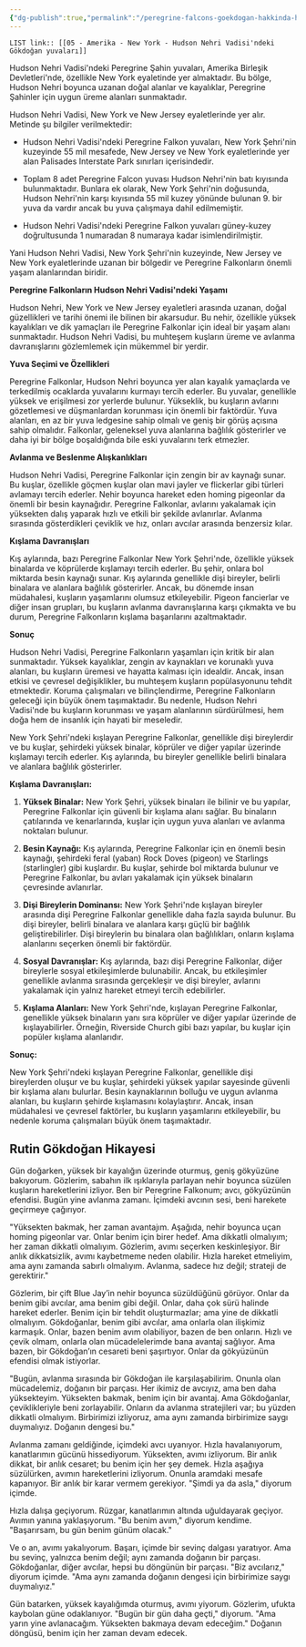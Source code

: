 ```yaml
---
{"dg-publish":true,"permalink":"/peregrine-falcons-goekdogan-hakkinda-hersey/goekdogan-sss/05-amerika-new-york-hudson-nehri-vadisi-ndeki-goekdogan-yuvalari/"}
---
```


`LIST link:: [[05 - Amerika - New York - Hudson Nehri Vadisi'ndeki Gökdoğan yuvaları]] `

Hudson Nehri Vadisi'ndeki Peregrine Şahin yuvaları, Amerika Birleşik Devletleri'nde, özellikle New York eyaletinde yer almaktadır. Bu bölge, Hudson Nehri boyunca uzanan doğal alanlar ve kayalıklar, Peregrine Şahinler için uygun üreme alanları sunmaktadır.

Hudson Nehri Vadisi, New York ve New Jersey eyaletlerinde yer alır. Metinde şu bilgiler verilmektedir:

- Hudson Nehri Vadisi'ndeki Peregrine Falkon yuvaları, New York Şehri'nin kuzeyinde 55 mil mesafede, New Jersey ve New York eyaletlerinde yer alan Palisades Interstate Park sınırları içerisindedir. 

- Toplam 8 adet Peregrine Falcon yuvası Hudson Nehri'nin batı kıyısında bulunmaktadır. Bunlara ek olarak, New York Şehri'nin doğusunda, Hudson Nehri'nin karşı kıyısında 55 mil kuzey yönünde bulunan 9. bir yuva da vardır ancak bu yuva çalışmaya dahil edilmemiştir.

- Hudson Nehri Vadisi'ndeki Peregrine Falkon yuvaları güney-kuzey doğrultusunda 1 numaradan 8 numaraya kadar isimlendirilmiştir.

Yani Hudson Nehri Vadisi, New York Şehri'nin kuzeyinde, New Jersey ve New York eyaletlerinde uzanan bir bölgedir ve Peregrine Falkonların önemli yaşam alanlarından biridir.

**Peregrine Falkonların Hudson Nehri Vadisi'ndeki Yaşamı**

Hudson Nehri, New York ve New Jersey eyaletleri arasında uzanan, doğal güzellikleri ve tarihi önemi ile bilinen bir akarsudur. Bu nehir, özellikle yüksek kayalıkları ve dik yamaçları ile Peregrine Falkonlar için ideal bir yaşam alanı sunmaktadır. Hudson Nehri Vadisi, bu muhteşem kuşların üreme ve avlanma davranışlarını gözlemlemek için mükemmel bir yerdir.

**Yuva Seçimi ve Özellikleri**

Peregrine Falkonlar, Hudson Nehri boyunca yer alan kayalık yamaçlarda ve terkedilmiş ocaklarda yuvalarını kurmayı tercih ederler. Bu yuvalar, genellikle yüksek ve erişilmesi zor yerlerde bulunur. Yükseklik, bu kuşların avlarını gözetlemesi ve düşmanlardan korunması için önemli bir faktördür. Yuva alanları, en az bir yuva ledgesine sahip olmalı ve geniş bir görüş açısına sahip olmalıdır. Falkonlar, geleneksel yuva alanlarına bağlılık gösterirler ve daha iyi bir bölge boşaldığında bile eski yuvalarını terk etmezler.

**Avlanma ve Beslenme Alışkanlıkları**

Hudson Nehri Vadisi, Peregrine Falkonlar için zengin bir av kaynağı sunar. Bu kuşlar, özellikle göçmen kuşlar olan mavi jayler ve flickerlar gibi türleri avlamayı tercih ederler. Nehir boyunca hareket eden homing pigeonlar da önemli bir besin kaynağıdır. Peregrine Falkonlar, avlarını yakalamak için yüksekten dalış yaparak hızlı ve etkili bir şekilde avlanırlar. Avlanma sırasında gösterdikleri çeviklik ve hız, onları avcılar arasında benzersiz kılar.

**Kışlama Davranışları**

Kış aylarında, bazı Peregrine Falkonlar New York Şehri'nde, özellikle yüksek binalarda ve köprülerde kışlamayı tercih ederler. Bu şehir, onlara bol miktarda besin kaynağı sunar. Kış aylarında genellikle dişi bireyler, belirli binalara ve alanlara bağlılık gösterirler. Ancak, bu dönemde insan müdahalesi, kuşların yaşamlarını olumsuz etkileyebilir. Pigeon fancierlar ve diğer insan grupları, bu kuşların avlanma davranışlarına karşı çıkmakta ve bu durum, Peregrine Falkonların kışlama başarılarını azaltmaktadır.

**Sonuç**

Hudson Nehri Vadisi, Peregrine Falkonların yaşamları için kritik bir alan sunmaktadır. Yüksek kayalıklar, zengin av kaynakları ve korunaklı yuva alanları, bu kuşların üremesi ve hayatta kalması için idealdir. Ancak, insan etkisi ve çevresel değişiklikler, bu muhteşem kuşların popülasyonunu tehdit etmektedir. Koruma çalışmaları ve bilinçlendirme, Peregrine Falkonların geleceği için büyük önem taşımaktadır. Bu nedenle, Hudson Nehri Vadisi'nde bu kuşların korunması ve yaşam alanlarının sürdürülmesi, hem doğa hem de insanlık için hayati bir meseledir.

New York Şehri'ndeki kışlayan Peregrine Falkonlar, genellikle dişi bireylerdir ve bu kuşlar, şehirdeki yüksek binalar, köprüler ve diğer yapılar üzerinde kışlamayı tercih ederler. Kış aylarında, bu bireyler genellikle belirli binalara ve alanlara bağlılık gösterirler. 

**Kışlama Davranışları:**

1. **Yüksek Binalar:** New York Şehri, yüksek binaları ile bilinir ve bu yapılar, Peregrine Falkonlar için güvenli bir kışlama alanı sağlar. Bu binaların çatılarında ve kenarlarında, kuşlar için uygun yuva alanları ve avlanma noktaları bulunur.

2. **Besin Kaynağı:** Kış aylarında, Peregrine Falkonlar için en önemli besin kaynağı, şehirdeki feral (yaban) Rock Doves (pigeon) ve Starlings (starlingler) gibi kuşlardır. Bu kuşlar, şehirde bol miktarda bulunur ve Peregrine Falkonlar, bu avları yakalamak için yüksek binaların çevresinde avlanırlar.

3. **Dişi Bireylerin Dominansı:** New York Şehri'nde kışlayan bireyler arasında dişi Peregrine Falkonlar genellikle daha fazla sayıda bulunur. Bu dişi bireyler, belirli binalara ve alanlara karşı güçlü bir bağlılık geliştirebilirler. Dişi bireylerin bu binalara olan bağlılıkları, onların kışlama alanlarını seçerken önemli bir faktördür.

4. **Sosyal Davranışlar:** Kış aylarında, bazı dişi Peregrine Falkonlar, diğer bireylerle sosyal etkileşimlerde bulunabilir. Ancak, bu etkileşimler genellikle avlanma sırasında gerçekleşir ve dişi bireyler, avlarını yakalamak için yalnız hareket etmeyi tercih edebilirler.

5. **Kışlama Alanları:** New York Şehri'nde, kışlayan Peregrine Falkonlar, genellikle yüksek binaların yanı sıra köprüler ve diğer yapılar üzerinde de kışlayabilirler. Örneğin, Riverside Church gibi bazı yapılar, bu kuşlar için popüler kışlama alanlarıdır.

**Sonuç:**

New York Şehri'ndeki kışlayan Peregrine Falkonlar, genellikle dişi bireylerden oluşur ve bu kuşlar, şehirdeki yüksek yapılar sayesinde güvenli bir kışlama alanı bulurlar. Besin kaynaklarının bolluğu ve uygun avlanma alanları, bu kuşların şehirde kışlamasını kolaylaştırır. Ancak, insan müdahalesi ve çevresel faktörler, bu kuşların yaşamlarını etkileyebilir, bu nedenle koruma çalışmaları büyük önem taşımaktadır.

## Rutin Gökdoğan Hikayesi

Gün doğarken, yüksek bir kayalığın üzerinde oturmuş, geniş gökyüzüne bakıyorum. Gözlerim, sabahın ilk ışıklarıyla parlayan nehir boyunca süzülen kuşların hareketlerini izliyor. Ben bir Peregrine Falkonum; avcı, gökyüzünün efendisi. Bugün yine avlanma zamanı. İçimdeki avcının sesi, beni harekete geçirmeye çağırıyor. 

"Yüksekten bakmak, her zaman avantajım. Aşağıda, nehir boyunca uçan homing pigeonlar var. Onlar benim için birer hedef. Ama dikkatli olmalıyım; her zaman dikkatli olmalıyım. Gözlerim, avımı seçerken keskinleşiyor. Bir anlık dikkatsizlik, avımı kaybetmeme neden olabilir. Hızla hareket etmeliyim, ama aynı zamanda sabırlı olmalıyım. Avlanma, sadece hız değil; strateji de gerektirir."

Gözlerim, bir çift Blue Jay’in nehir boyunca süzüldüğünü görüyor. Onlar da benim gibi avcılar, ama benim gibi değil. Onlar, daha çok sürü halinde hareket ederler. Benim için bir tehdit oluşturmazlar; ama yine de dikkatli olmalıyım. Gökdoğanlar, benim gibi avcılar, ama onlarla olan ilişkimiz karmaşık. Onlar, bazen benim avım olabiliyor, bazen de ben onların. Hızlı ve çevik olmam, onlarla olan mücadelelerimde bana avantaj sağlıyor. Ama bazen, bir Gökdoğan’ın cesareti beni şaşırtıyor. Onlar da gökyüzünün efendisi olmak istiyorlar.

"Bugün, avlanma sırasında bir Gökdoğan ile karşılaşabilirim. Onunla olan mücadelemiz, doğanın bir parçası. Her ikimiz de avcıyız, ama ben daha yüksekteyim. Yüksekten bakmak, benim için bir avantaj. Ama Gökdoğanlar, çeviklikleriyle beni zorlayabilir. Onların da avlanma stratejileri var; bu yüzden dikkatli olmalıyım. Birbirimizi izliyoruz, ama aynı zamanda birbirimize saygı duymalıyız. Doğanın dengesi bu."

Avlanma zamanı geldiğinde, içimdeki avcı uyanıyor. Hızla havalanıyorum, kanatlarımın gücünü hissediyorum. Yüksekten, avımı izliyorum. Bir anlık dikkat, bir anlık cesaret; bu benim için her şey demek. Hızla aşağıya süzülürken, avımın hareketlerini izliyorum. Onunla aramdaki mesafe kapanıyor. Bir anlık bir karar vermem gerekiyor. "Şimdi ya da asla," diyorum içimde. 

Hızla dalışa geçiyorum. Rüzgar, kanatlarımın altında uğuldayarak geçiyor. Avımın yanına yaklaşıyorum. "Bu benim avım," diyorum kendime. "Başarırsam, bu gün benim günüm olacak." 

Ve o an, avımı yakalıyorum. Başarı, içimde bir sevinç dalgası yaratıyor. Ama bu sevinç, yalnızca benim değil; aynı zamanda doğanın bir parçası. Gökdoğanlar, diğer avcılar, hepsi bu döngünün bir parçası. "Biz avcılarız," diyorum içimde. "Ama aynı zamanda doğanın dengesi için birbirimize saygı duymalıyız."

Gün batarken, yüksek kayalığımda oturmuş, avımı yiyorum. Gözlerim, ufukta kaybolan güne odaklanıyor. "Bugün bir gün daha geçti," diyorum. "Ama yarın yine avlanacağım. Yüksekten bakmaya devam edeceğim." Doğanın döngüsü, benim için her zaman devam edecek.





